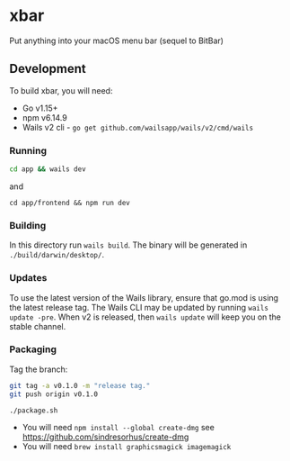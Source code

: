 # xbar
Put anything into your macOS menu bar (sequel to BitBar)
 
## Development

To build xbar, you will need:

  * Go v1.15+
  * npm v6.14.9
  * Wails v2 cli - `go get github.com/wailsapp/wails/v2/cmd/wails`

### Running

```bash
cd app && wails dev
```

and

```
cd app/frontend && npm run dev
```

### Building

In this directory run `wails build`. The binary will be generated in `./build/darwin/desktop/`.

### Updates

To use the latest version of the Wails library, ensure that go.mod is using the latest release tag.
The Wails CLI may be updated by running `wails update -pre`. When v2 is released, then `wails update` will keep you 
on the stable channel.

### Packaging

Tag the branch:

```bash
git tag -a v0.1.0 -m "release tag."
git push origin v0.1.0
```

```bash
./package.sh
```

* You will need `npm install --global create-dmg` see https://github.com/sindresorhus/create-dmg
* You will need `brew install graphicsmagick imagemagick`

